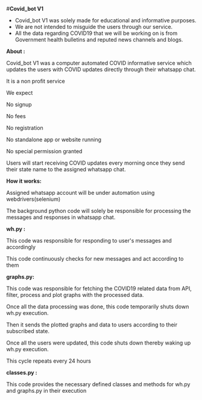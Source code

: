 #**Covid\_bot V1**

- Covid\_bot V1 was solely made for educational and informative purposes.
- We are not intended to misguide the users through our service.
- All the data regarding COVID19 that we will be working on is from Government health bulletins and reputed news channels and blogs.

**About :**

Covid\_bot V1 was a computer automated COVID informative service which updates the users with COVID updates directly through their whatsapp chat.

It is a non profit service

We expect

No signup

No fees

No registration

No standalone app or website running

No special permission granted

Users will start receiving COVID updates every morning once they send their state name to the assigned whatsapp chat.

**How it works:**

Assigned whatsapp account will be under automation using webdrivers(selenium)

The background python code will solely be responsible for processing the messages and responses in whatsapp chat.

**wh.py :**

This code was responsible for responding to user&#39;s messages and accordingly

This code continuously checks for new messages and act according to them

**graphs.py:**

This code was responsible for fetching the COVID19 related data from API, filter, process and plot graphs with the processed data.

Once all the data processing was done, this code temporarily shuts down wh.py execution.

Then it sends the plotted graphs and data to users according to their subscribed state.

Once all the users were updated, this code shuts down thereby waking up wh.py execution.

This cycle repeats every 24 hours

**classes.py :**

This code provides the necessary defined classes and methods for wh.py and graphs.py in their execution
